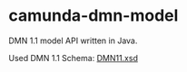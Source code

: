 camunda-dmn-model
==================

DMN 1.1 model API written in Java.

Used DMN 1.1 Schema: [DMN11.xsd](src/main/resources/io/orqueio/bpm/model/dmn/schema/DMN11.xsd)
